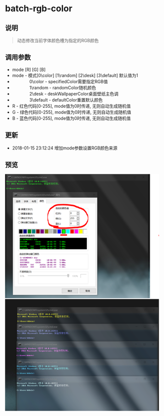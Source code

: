 # batch-rgb-color

## 说明
> 动态修改当前字体颜色槽为指定的RGB颜色


## 调用参数
* mode [R] [G] [B]
* mode - 模式[0\color] [1\random] [2\desk] [3\default] 默认值为1
* &emsp;&emsp;&emsp;&emsp;0\color - specifiedColor需要指定RGB值
* &emsp;&emsp;&emsp;&emsp;1\random - randomColor随机颜色
* &emsp;&emsp;&emsp;&emsp;2\desk - deskWallpaperColor桌面壁纸主色调
* &emsp;&emsp;&emsp;&emsp;3\default - defaultColor重置默认颜色
* R - 红色代码[0-255], mode值为0时传递, 无则自动生成随机值
* G - 绿色代码[0-255], mode值为0时传递, 无则自动生成随机值
* B - 蓝色代码[0-255], mode值为0时传递, 无则自动生成随机值



## 更新
* 2018-01-15 23:12:24 增加mode参数设置RGB颜色来源


## 预览
<div align=center><img src="https://github.com/bjc5233/batch-rgb-color/raw/master/resources/colorTable.png"/></div>
<div align=center><img src="https://github.com/bjc5233/batch-rgb-color/raw/master/resources/demo.png"/></div>